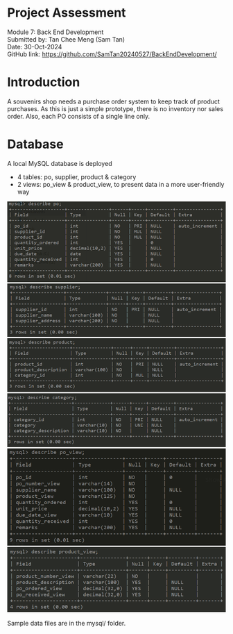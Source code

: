 # Project Assessment
Module 7: Back End Development \
Submitted by: Tan Chee Meng (Sam Tan) \
Date: 30-Oct-2024 \
GitHub link: https://github.com/SamTan20240527/BackEndDevelopment/

# Introduction
A souvenirs shop needs a purchase order system to keep track of product purchases. As this is just a simple prototype, there is no inventory nor sales order. Also, each PO consists of a single line only. 
# Database
A local MySQL database is deployed
- 4 tables: po, supplier, product & category
- 2 views: po_view & product_view, to present data in a more user-friendly way

![po_schema](mysql/po_schema.png)
![supplier_schema](mysql/supplier_schema.png)
![product_schema](mysql/product_schema.png)
![category_schema](mysql/category_schema.png)
![po_view_schema](mysql/po_view_schema.png)
![product_view_schema](mysql/product_view_schema.png)

Sample data files are in the mysql/ folder.

